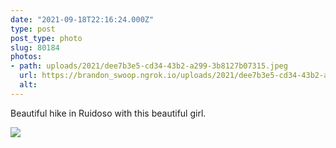 ```yaml
---
date: "2021-09-18T22:16:24.000Z"
type: post 
post_type: photo
slug: 80184
photos: 
- path: uploads/2021/dee7b3e5-cd34-43b2-a299-3b8127b07315.jpeg
  url: https://brandon_swoop.ngrok.io/uploads/2021/dee7b3e5-cd34-43b2-a299-3b8127b07315.jpeg
  alt: 
---
```

Beautiful hike in Ruidoso with this beautiful girl. 


![](/uploads/2021/dee7b3e5-cd34-43b2-a299-3b8127b07315.jpeg)
